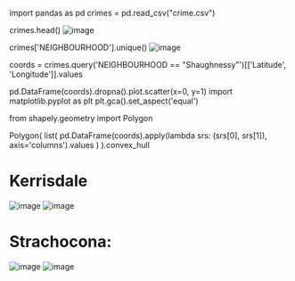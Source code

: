 import pandas as pd
crimes = pd.read_csv("crime.csv")

crimes.head()
![image](https://user-images.githubusercontent.com/52316463/141693934-05739de7-dff2-4994-848c-836e806a77f3.png)


crimes['NEIGHBOURHOOD'].unique()
![image](https://user-images.githubusercontent.com/52316463/141693921-53e2ffd2-47ea-42ad-a956-1373e10f10e5.png)


coords = crimes.query('NEIGHBOURHOOD == "Shaughnessy"')[['Latitude', 'Longitude']].values

pd.DataFrame(coords).dropna().plot.scatter(x=0, y=1)
import matplotlib.pyplot as plt
plt.gca().set_aspect('equal')

from shapely.geometry import Polygon

Polygon(
    list(
        pd.DataFrame(coords).apply(lambda srs: (srs[0], srs[1]), axis='columns').values
    )
).convex_hull

# Kerrisdale
![image](https://user-images.githubusercontent.com/52316463/142045067-282cf188-3bb0-488e-8168-15bc817c48fb.png)
![image](https://user-images.githubusercontent.com/52316463/142045105-6d31f546-bb94-4f07-a26c-d8f081fb9409.png)



# Strachocona:

![image](https://user-images.githubusercontent.com/52316463/141694026-12c4897b-5445-4378-aba5-73df1bcd9522.png)
![image](https://user-images.githubusercontent.com/52316463/142045174-969edd4d-40c4-48d8-9a63-f0cdb5531955.png)



